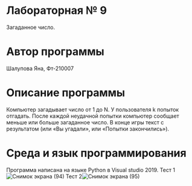 # Лабораторная № 9
Загаданное число.
# Автор программы
Шалупова Яна, Фт-210007
# Описание программы
Компьютер загадывает число от 1 до N. У пользователя k попыток отгадать. После каждой неудачной попытки компьютер сообщает меньше или больше загаданное число. В конце игры текст с результатом (или «Вы угадали», или «Попытки закончились»). 
# Среда и язык программирования
Программа написана на языке Python в Visual studio 2019.
Тест 1![Снимок экрана (94)](https://user-images.githubusercontent.com/113615651/204104972-4f93529d-6248-4bcd-979e-71c03cc58b73.png)
Тест 2![Снимок экрана (95)](https://user-images.githubusercontent.com/113615651/204104976-4af73906-96e0-4bb4-ac51-e10eab1c6303.png)
